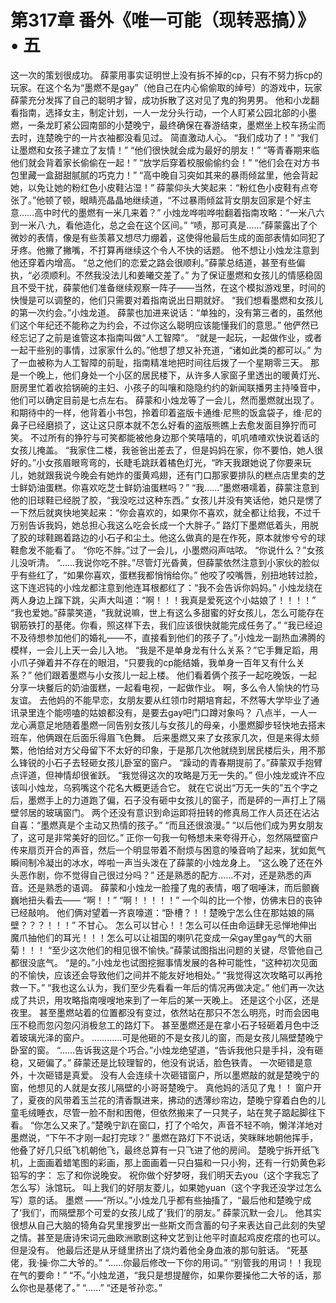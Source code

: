 # 第317章 番外《唯一可能（现转恶搞）》 • 五
这一次的策划很成功。
薛蒙用事实证明世上没有拆不掉的cp，只有不努力拆cp的玩家。在这个名为“墨燃不是gay”（他自己在内心偷偷取的绰号）的游戏中，玩家薛蒙充分发挥了自己的聪明才智，成功拆散了这对见了鬼的狗男男。
他和小龙翻看指南，选择女主，制定计划，一人一龙分头行动，一个人盯紧公园北部的小墨燃，一条龙盯紧公园南部的小楚晚宁，最终确保在春游结束，墨燃坐上校车扬尘而去时，连楚晚宁的一片衣袖都没看见过。
简直激动人心。
“我们成功了！”
“我们让墨燃和女孩子建立了友情！”
“他们很快就会成为最好的朋友！”
“等青春期来临他们就会背着家长偷偷在一起！”
“放学后穿着校服偷偷约会！”
“他们会在对方书包里藏一盒甜甜腻腻的巧克力！”
“高中晚自习突如其来的暴雨倾盆里，他会背起她，以免让她的粉红色小皮鞋沾湿！”
薛蒙仰头大笑起来：“粉红色小皮鞋有点夸张了。”他顿了顿，眼睛亮晶晶地继续道，“不过暴雨倾盆背女朋友回家是个好主意……高中时代的墨燃有一米几来着？”
小烛龙哗啦哗啦翻着指南攻略：“一米八六到一米八·九，看他造化，总之会在这个区间。”
“啧，那可真是……”薛蒙露出了个微妙的表情，像是有些羡慕又想尽力绷着，这使得他最后生成的面部表情如同犯了牙疼。他撇了撇嘴，不打算再继续这个令人不快的话题。
他不想让小烛龙注意到他还穿着内增高。
“总之他们的恋爱之路会很顺利。”薛蒙总结道，甚至有些偏执，“必须顺利。不然我没法儿和姜曦交差了。”
为了保证墨燃和女孩儿的情感稳固且不受干扰，薛蒙他们准备继续观察一阵子——当然，在这个模拟游戏里，时间的快慢是可以调整的，他们只需要对着指南说出日期就好。
“我们想看墨燃和女孩儿的第一次约会。”小烛龙道。
薛蒙也加进来说话：“单独的，没有第三者的，虽然他们这个年纪还不能称之为约会，不过你这么聪明应该能懂我们的意思。”
他俨然已经忘记了之前是谁管这本指南叫做“人工智障”。
“就是一起玩，一起做作业，或者一起干些别的事情，过家家什么的。”他想了想又补充道，“诸如此类的都可以。”
为了一血被称为人工智障的前耻，指南精准地把时间往后拨了一个星期零三天。
那是一个晚上，他们身处一个小区的居民楼下，从许多人家窗子里透出的暖黄灯光、厨房里忙着收拾锅碗的主妇、小孩子的叫嚷和隐隐约约的新闻联播男主持嗓音中，他们可以确定目前是七点左右。
薛蒙和小烛龙等了一会儿，然而墨燃就出现了。
和期待中的一样，他背着小书包，拎着印着盗版卡通维·尼熊的饭盒袋子，维·尼的鼻子已经磨损了，这让这只原本就不怎么好看的盗版熊瞧上去愈发面目狰狞而可笑。
不过所有的狰狞与可笑都能被他身边那个笑嘻嘻的，叽叽喳喳欢快说着话的女孩儿掩盖。
“我家住二楼，我爸爸出差去了，但是妈妈在家，你不要怕，她人很好的。”小女孩眉眼弯弯的，长睫毛跳跃着橘色灯光，“昨天我跟她说了你要来玩儿，她就跟我说今晚会有她炸的蛋黄鸡翅，还有门口那家要排队的糕点店里卖的芝士鲜奶油蛋糕。你喜欢吃芝士鲜奶油蛋糕吗？”
“我……”墨燃嗫嚅着，薛蒙注意到他的旧球鞋已经脱了胶，“我没吃过这种东西。”
女孩儿并没有笑话他，她只是愣了一下然后就爽快地笑起来：“你会喜欢的，如果你不喜欢，就全都让给我，不过千万别告诉我妈，她总担心我这么吃会长成一个大胖子。”
路灯下墨燃低着头，用脱了胶的球鞋踢着路边的小石子和尘土。他这么做真的是在作死，原本就惨兮兮的球鞋愈发不能看了。
“你吃不胖。”过了一会儿，小墨燃闷声咕哝。
“你说什么？”女孩儿没听清。
“……我说你吃不胖。”尽管灯光昏黄，但薛蒙依然注意到小家伙的脸似乎有些红了，“如果你喜欢，蛋糕我都悄悄给你。”
他咬了咬嘴唇，别扭地转过脸，这下连迟钝的小烛龙都注意到他连耳根都红了：“我不会告诉你妈妈。”
小烛龙绕在两人身边上蹿下跳，尖声大叫道：“啊！！！我真是爱死这个小姑娘了！！！！”
“我也爱她。”薛蒙笑道，“我就说嘛，世上有这么多甜蜜的好女孩儿，怎么可能存在钢筋铁打的基佬。你看，照这样下去，我们应该很快就能完成任务了。”
“我已经迫不及待想参加他们的婚礼——不，直接看到他们的孩子了。”小烛龙一副热血沸腾的模样，一会儿上天一会儿入地。
“我是不是单身龙有什么关系？”它手舞足蹈，用小爪子弹着并不存在的眼泪，“只要我的cp能结婚，我单身一百年又有什么关系？”
他们跟着墨燃与小女孩儿一起上楼。
他们看着俩个孩子一起吃晚饭，一起分享一块餐后的奶油蛋糕，一起看电视，一起做作业。
啊，多么令人愉快的竹马友谊。
去他妈的不能早恋，女朋友要从红领巾时期培育起，不然等大学毕业了通讯录里连个能唠嗑的姑娘都没有，是要去gay吧门口蹲对象吗？
八点半，一人一龙心满意足地随着墨燃一同告别女孩儿与女孩儿的母亲，小墨燃脚步轻快地去搭末班车，他俩跟在后面乐得眉飞色舞。
后来墨燃又来了女孩家几次，但是来得太频繁，他怕给对方父母留下不太好的印象，于是那几次他就绕到居民楼后头，用不那么锋锐的小石子去轻砸女孩儿卧室的窗户。
“躁动的青春期提前了。”薛蒙双手抱臂点评道，但神情却很雀跃。
“我觉得这次的攻略是万无一失的。”
但小烛龙或许不应该叫小烛龙，乌鸦嘴这个花名大概更适合它。
就在它说出“万无一失的”五个字之后，墨燃手上的力道跑了偏，石子没有砸中女孩儿的窗子，而是砰的一声打上了隔壁邻居的玻璃窗门。
两个还没有意识到命运即将扭转的修真局工作人员还在沾沾自喜：“墨燃真是个主动又热情的孩子。”
“而且还很浪漫。”
“以后他们成为男女朋友了，这可是非常美好的回忆。”
正你一句我一句畅想未来夸得开心，忽然隔壁窗户传来扇页开合的声音，然后一个明显带着不耐烦与困意的嗓音响了起来，犹如氮气瞬间制冷凝出的冰水，哗啦一声当头泼在了薛蒙的小烛龙身上。
“这么晚了还在外头恶作剧，你不觉得自己很过分吗？”
还是熟悉的配方……不对，还是熟悉的声音。还是熟悉的语调。
薛蒙和小烛龙一脸撞了鬼的表情，咽了咽唾沫，而后颤巍巍地扭头看去——
“啊！！”
“啊！！！！！”
一个叫的比一个惨，仿佛末日的丧钟已经敲响。
他们俩对望着一齐哀嚎道：“卧槽？！！楚晚宁怎么住在那姑娘的隔壁？？？！！！”
不甘心。
怎么可以甘心！！怎么可以任由命运肆无忌惮地伸出魔爪抽他们的耳光！！！怎么可以让祖国的喇叭花变成一朵gay里gay气的大丽菊！！！
“至少这次他们的相见很不愉快。”薛蒙试图指出问题的关键，尽管他自己都很没底气。
“是的。”小烛龙也试图挖掘事情发展的各种可能性，“这种初次见面的不愉快，应该还会导致他们之间并不能友好地相处。”
“我觉得这次攻略可以再抢救一下。”
“我也这么认为，我们至少先看看一年后的情况再做决定。”
他们再一次达成了共识，用攻略指南嗖嗖地来到了一年后的某一天晚上。
还是这个小区，还是夜里。
甚至墨燃站着的位置都没有变过，依然站在那只不怎么明亮，时而会因电压不稳而忽闪忽闪消极怠工的路灯下。
甚至墨燃还是在拿小石子轻砸着月色中泛着玻璃光泽的窗户。
…………可是他砸的不是女孩儿的窗，而是女孩儿隔壁楚晚宁卧室的窗。
“……告诉我这是个巧合。”小烛龙绝望道，“告诉我他只是手抖，没有砸稳，又砸偏了。”
薛蒙还是比较理智的，他没有说话，脸色铁青。
一次砸错是意外，十次砸错是真爱。
没有人会连续十次砸错窗户，所以墨燃敲的就是楚晚宁的窗，他想见的人就是女孩儿隔壁的小哥哥楚晚宁。
真他妈的活见了鬼！！
窗户开了，夏夜的风带着玉兰花的清香飘进来，拂动的透薄纱帘边，楚晚宁穿着白色的儿童毛绒睡衣，尽管一脸不耐和困倦，但依然搬来了一只凳子，站在凳子踮起脚往下看。
“你怎么又来了。”楚晚宁趴在窗口，打了个哈欠，声音不轻不响，懒洋洋地对墨燃说，“下午不才刚一起打完球？”
墨燃在路灯下不说话，笑眯眯地朝他挥手，他叠了好几只纸飞机朝他飞，最终总算有一只飞进了他的房间。
楚晚宁拆开纸飞机，上面画着蜡笔图的彩画，那上面画着一只白猫和一只小狗，还有一行奶黄色彩铅写的字：
忘了和你说晚安。
祝你做个好梦呀，我们明天去you（这个字我忘了怎么写）泳馆玩。
叫上我们的好朋友菱儿，如果她yuan（这个字我还没学过怎么写）意的话。
墨燃
——“所以。”小烛龙几乎都有些抽搐了，“最后他和楚晚宁成了‘我们’，而隔壁那个可爱的女孩儿成了‘我们’的朋友。”
薛蒙沉默一会儿。
他其实很想从自己大脑的犄角旮旯里搜罗出一些斯文而含蓄的句子来表达自己此刻的失望之情。甚至是唐诗宋词元曲欧洲歌剧这种文艺到让他平时直起鸡皮疙瘩的也可以。
但是没有。
他最后还是从牙缝里挤出了烧灼着他全身血液的那句脏话。
“死基佬，我·操·你二大爷的。”
“……你最后修改一下你的用词。”
“别管我的用词！！我现在气的要命！”
“不。”小烛龙道，“我只是想提醒你，如果你要操他二大爷的话，那么你也是基佬了。”
“……”
“还是爷孙恋。”
